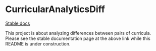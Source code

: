# CurricularAnalyticsDiff
[Stable docs](https://arturoamaya.github.io/CurricularAnalyticsDiff.jl/stable/)

This project is about analyzing differences between pairs of curricula. Please see the stable documentation page at the above link while this README is under construction.